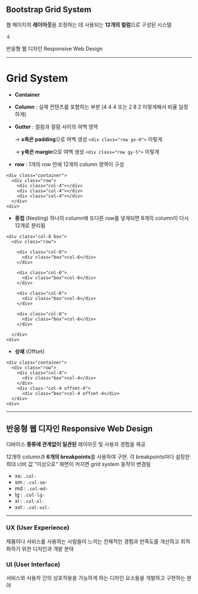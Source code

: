 ## Bootstrap Grid System
웹 페이지의 **레이아웃**을 조정하는 데 사용되는 **12개의 컬럼**으로 구성된 시스템

↓

반응형 웹 디자인 Responsive Web Design

---

# Grid System
- **Container**

- **Column** : 실제 컨텐츠를 포함하는 부분
  (4 4 4 또는 2 8 2 이렇게해서 비율 일정하게)

- **Gutter** : 컬럼과 컬럼 사이의 여백 영역

  -> **x축은 padding**으로 여백 생성
`<div class="row gx-0">` 이렇게

  -> **y축은 margin**으로 여백 생성
`<div class="row gy-5">` 이렇게

- **row** : 1개의 row 안에 12개의 column 영역이 구성
```
<div class="container">
  <div class="row">
    <div class="col-4"></div>
    <div class="col-4"></div>
    <div class="col-4"></div>
  </div>
<div>
```

- **중첩** (Nesting)
하나의 column에 또다른 row를 넣게되면 8개의 column이 다시 12개로 분리됨
```
<div class="col-8 box">
  <div class="row">

    <div class="col-6">
      <div class="box">col-6</div>
    </div>

    <div class="col-6">
      <div class="box">col-6</div>
    </div>

    <div class="col-6">
      <div class="box">col-6</div>
    </div>

    <div class="col-6">
      <div class="box">col-6</div>
    </div>

  </div>
<div>
```

- **상쇄** (Offset)
```
<div class="container">
  <div class="row">
    <div class="col-4">
      <div class="box">col-4</div>
    </div>
    <div class-"col-4 offset-4">
      <div class="box">col-4 offset-4</div>
  </div>
<div>
```
---

## 반응형 웹 디자인 Responsive Web Design
디바이스 **종류에 관계없이 일관된** 레이아웃 및 사용자 경험을 제공

12개의 column과 **6개의 breakpoints**를 사용하여 구현.
각 breakpoints마다 설정한 최대 너비 값 "이상으로" 화면이 커지면 grid system 동작이 변경됨
- xs: `.col-`
- sm : `.col-sm-`
- md : `.col-md-`
- lg : `.col-lg-`
- xl : `.col-xl-`
- xxl : `.col-xxl-`

---

### UX (User Experience)
제품이나 서비스를 사용하는 사람들이 느끼는 전체적인 경험과 만족도를 개선하고 최적화하기 위한 디자인과 개발 분야

### UI (User Interface)
서비스와 사용자 간의 상호작용을 가능하게 하는 디자인 요소들을 개발하고 구현하는 분야
